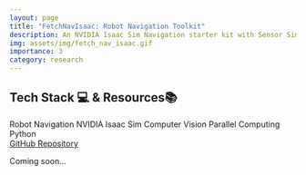 ```yaml
---
layout: page
title: "FetchNavIsaac: Robot Navigation Toolkit"
description: An NVIDIA Isaac Sim Navigation starter kit with Sensor Simulation and Vision models. 
img: assets/img/fetch_nav_isaac.gif
importance: 3
category: research
---
```

<section id="badgeproj-section">
<h2 class="badgeproj-title">Tech Stack 💻 & Resources📚</h2>
  <div class="badgeproj-container">
    <span class="badgeproj">Robot Navigation</span>
    <span class="badgeproj">NVIDIA Isaac Sim</span>
    <span class="badgeproj">Computer Vision</span>
    <span class="badgeproj">Parallel Computing</span>
    <span class="badgeproj">Python</span>
  </div>
<!-- Links Section -->
  <div class="linksproj-container">
    <a href="https://github.com/IRVLUTD/fetch_nav_isaac" target="_blank" class="linkproj">
      <i class="fab fa-github"></i> GitHub Repository
    </a>
  </div>
</section>

Coming soon...
